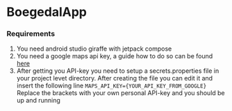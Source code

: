# BoegedalApp

### Requirements
1. You need android studio giraffe with jetpack compose
2. You need a google maps api key, a guide how to do so can be found [here](https://developers.google.com/maps/documentation/android-sdk/start)
3. After getting you API-key you need to setup a secrets.properties file in your project levet directory. After creating the file you can edit it and insert the following line
   `MAPS_API_KEY={YOUR_API_KEY_FROM_GOOGLE}`
   Replace the brackets with your own personal API-key and you should be up and running
